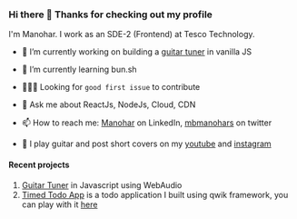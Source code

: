 ### Hi there 👋 Thanks for checking out my profile

I'm Manohar. I work as an SDE-2 (Frontend) at Tesco Technology. 


- 🔭 I’m currently working on building a [guitar tuner](https://github.com/manohar27/guitar-tuner) in vanilla JS
- 🌱 I’m currently learning bun.sh 
- 🙋🏻‍♂️ Looking for `good first issue` to contribute
- 💬 Ask me about ReactJs, NodeJs, Cloud, CDN
- 📫 How to reach me: [Manohar](https://www.linkedin.com/in/manohar-srinivasa/) on LinkedIn, [mbmanohars](https://twitter.com/mbmanohars) on twitter


- 🎸 I play guitar and post short covers on my [youtube](https://www.youtube.com/channel/UCwgOqApNzLbKXZYemKQZbOA) and [instagram](https://www.instagram.com/lateralus.xyz/)

#### Recent projects

1. [Guitar Tuner](https://github.com/manohar27/guitar-tuner) in Javascript using WebAudio
2. [Timed Todo App](https://github.com/manohar27/todo-app-qwik) is a todo application I built using qwik framework, you can play with it [here](https://todo-app-qwik.vercel.app/)
